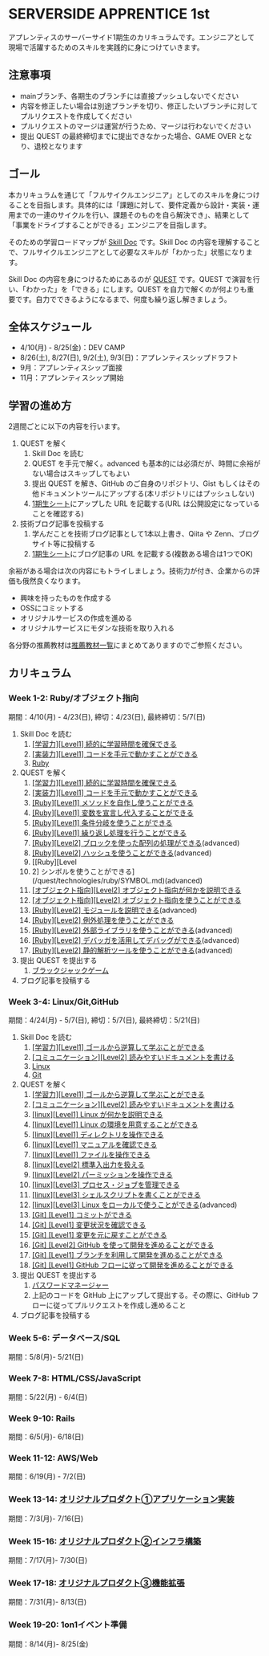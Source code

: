# SERVERSIDE APPRENTICE 1st

アプレンティスのサーバーサイド1期生のカリキュラムです。エンジニアとして現場で活躍するためのスキルを実践的に身につけていきます。

## 注意事項

- mainブランチ、各期生のブランチには直接プッシュしないでください
- 内容を修正したい場合は別途ブランチを切り、修正したいブランチに対してプルリクエストを作成してください
- プルリクエストのマージは運営が行うため、マージは行わないでください
- 提出 QUEST の最終締切までに提出できなかった場合、GAME OVER となり、退校となります

## ゴール

本カリキュラムを通じて「フルサイクルエンジニア」としてのスキルを身につけることを目指します。具体的には「課題に対して、要件定義から設計・実装・運用までの一連のサイクルを行い、課題そのものを自ら解決でき」、結果として「事業をドライブすることができる」エンジニアを目指します。

そのための学習ロードマップが [Skill Doc](skilldoc)  です。Skill Doc の内容を理解することで、フルサイクルエンジニアとして必要なスキルが「わかった」状態になります。

Skill Doc の内容を身につけるためにあるのが [QUEST](quest) です。QUEST で演習を行い、「わかった」を「できる」にします。QUEST を自力で解くのが何よりも重要です。自力でできるようになるまで、何度も繰り返し解きましょう。

## 全体スケジュール

- 4/10(月) - 8/25(金)：DEV CAMP
- 8/26(土), 8/27(日), 9/2(土), 9/3(日)：アプレンティスシップドラフト
- 9月：アプレンティスシップ面接
- 11月：アプレンティスシップ開始

## 学習の進め方

2週間ごとに以下の内容を行います。

1. QUEST を解く
   1. Skill Doc を読む
   2. QUEST を手元で解く。advanced も基本的には必須だが、時間に余裕がない場合はスキップしてもよい
   3. 提出 QUEST を解き、GitHub のご自身のリポジトリ、Gist もしくはその他ドキュメントツールにアップする(本リポジトリにはプッシュしない)
   4. [1期生シート](https://docs.google.com/spreadsheets/d/1C_503tZJnw7BQI1J_IcXPwme6kaX5wNNt1PQgVMqUS0/edit?usp=sharing)にアップした URL を記載する(URL は公開設定になっていることを確認する)
2. 技術ブログ記事を投稿する
   1. 学んだことを技術ブログ記事として1本以上書き、Qiita や Zenn、ブログサイト等に投稿する
   2. [1期生シート](https://docs.google.com/spreadsheets/d/1C_503tZJnw7BQI1J_IcXPwme6kaX5wNNt1PQgVMqUS0/edit?usp=sharing)にブログ記事の URL を記載する(複数ある場合は1つでOK)

余裕がある場合は次の内容にもトライしましょう。技術力が付き、企業からの評価も俄然良くなります。

- 興味を持ったものを作成する
- OSSにコミットする
- オリジナルサービスの作成を進める
- オリジナルサービスにモダンな技術を取り入れる

各分野の推薦教材は[推薦教材一覧](RESOURCES.md)にまとめてありますのでご参照ください。

## カリキュラム

### Week 1-2: Ruby/オブジェクト指向

期間：4/10(月) - 4/23(日), 締切：4/23(日), 最終締切：5/7(日)

1. Skill Doc を読む
   1. [[学習力][Level1] 続的に学習時間を確保できる](skilldoc/conceptual_skills/curiosity/STUDY_HOURS.md)
   2. [[実装力][Level1] コードを手元で動かすことができる](/skilldoc/technical_skills/coding_skills/RUN_CODE.md)
   3. [Ruby](/skilldoc/technologies/RUBY.md)
2. QUEST を解く
   1. [[学習力][Level1] 続的に学習時間を確保できる](/quest/conceptual_skills/curiosity/STUDY_HOURS.md)
   2. [[実装力][Level1] コードを手元で動かすことができる](/quest/technical_skills/coding_skills/RUN_CODE.md)
   3. [[Ruby][Level1] メソッドを自作し使うことができる](/quest/technologies/ruby/METHOD.md)
   4. [[Ruby][Level1] 変数を宣言し代入することができる](/quest/technologies/ruby/VARIABLE.md)
   5. [[Ruby][Level1] 条件分岐を使うことができる](/quest/technologies/ruby/CONDITIONAL_EXECUTION.md)
   6. [[Ruby][Level1] 繰り返し処理を行うことができる](/quest/technologies/ruby/LOOP.md)
   7. [[Ruby][Level2] ブロックを使った配列の処理ができる](/quest/technologies/ruby/BLOCK.md)(advanced)
   8. [[Ruby][Level2] ハッシュを使うことができる](/quest/technologies/ruby/HASH.md)(advanced)
   9. [[Ruby][Level
   10. 2] シンボルを使うことができる](/quest/technologies/ruby/SYMBOL.md)(advanced)
   11. [[オブジェクト指向][Level2] オブジェクト指向が何かを説明できる](/quest/technologies/object_oriented/OBJECT_ORIENTED_EXPLAIN.md)
   12. [[オブジェクト指向][Level2] オブジェクト指向を使うことができる](/quest/technologies/object_oriented/OBJECT_ORIENTED_DEVELOPMENT.md)
   13. [[Ruby][Level2] モジュールを説明できる](/quest/technologies/ruby/MODULE.md)(advanced)
   14. [[Ruby][Level2] 例外処理を使うことができる](/quest/technologies/ruby/EXCEPTION.md)
   15. [[Ruby][Level2] 外部ライブラリを使うことができる](/quest/technologies/ruby/LIBRARY.md)(advanced)
   16. [[Ruby][Level2] デバッガを活用してデバッグができる](/quest/technologies/ruby/DEBUGGER.md)(advanced)
   17. [[Ruby][Level2] 静的解析ツールを使うことができる](/quest/technologies/ruby/STATIC_ANALYSIS.md)(advanced)
3. 提出 QUEST を提出する
   1. [ブラックジャックゲーム](/quest/technologies/ruby/BLACKJACK.md)
4. ブログ記事を投稿する

### Week 3-4: Linux/Git,GitHub

期間：4/24(月) - 5/7(日), 締切：5/7(日), 最終締切：5/21(日)

1. Skill Doc を読む
   1. [[学習力][Level1] ゴールから逆算して学ぶことができる](/skilldoc/conceptual_skills/curiosity/GOAL.md)
   2. [[コミュニケーション][Level2] 読みやすいドキュメントを書ける](/skilldoc/human_skills/communication/DOCUMENTATION.md)
   3. [Linux](skilldoc/technologies/LINUX.md)
   4. [Git](skilldoc/technologies/GIT.md)
2. QUEST を解く
   1. [[学習力][Level1] ゴールから逆算して学ぶことができる](/quest/conceptual_skills/curiosity/GOAL.md)
   2. [[コミュニケーション][Level2] 読みやすいドキュメントを書ける](/quest/human_skills/communication/DOCUMENTATION.md)
   3. [[linux][Level1] Linux が何かを説明できる](/quest/technologies/linux/LINUX.md)
   4. [[linux][Level1] Linux の環境を用意することができる](/quest/technologies/linux/ENVIRONMENT.md)
   5. [[linux][Level1] ディレクトリを操作できる](/quest/technologies/linux/DIRECTORY.md)
   6. [[linux][Level1] マニュアルを確認できる](/quest/technologies/linux/MAN.md)
   7. [[linux][Level1] ファイルを操作できる](/quest/technologies/linux/FILE.md)
   8. [[linux][Level2] 標準入出力を扱える](/quest/technologies/linux/STANDARD.md)
   9. [[linux][Level2] パーミッションを操作できる](/quest/technologies/linux/PERMISSION.md)
   10. [[linux][Level3] プロセス・ジョブを管理できる](/quest/technologies/linux/PROCESS.md)
   11. [[linux][Level3] シェルスクリプトを書くことができる](/quest/technologies/linux/SHELLSCRIPT.md)
   12. [[linux][Level3] Linux をローカルで使うことができる](/quest/technologies/linux/USE_LINUX.md)(advanced)
   13. [[Git] [Level1] コミットができる](/quest/technologies/git/COMMIT.md)
   14. [[Git] [Level1] 変更状況を確認できる](/quest/technologies/git/STATUS.md)
   15. [[Git] [Level1] 変更を元に戻すことができる](/quest/technologies/git/RESTORE.md)
   16. [[Git] [Level2] GitHub を使って開発を進めることができる](/quest/technologies/git/GITHUB.md)
   17. [[Git] [Level1] ブランチを利用して開発を進めることができる](/quest/technologies/git/BRANCH.md)
   18. [[Git] [Level1] GitHub フローに従って開発を進めることができる](/quest/technologies/git/PULLREQUEST.md)
3. 提出 QUEST を提出する
   1. [パスワードマネージャー](/quest/technologies/linux/PASSWORD_MANAGER.md)
   2. 上記のコードを GitHub 上にアップして提出する。その際に、GitHub フローに従ってプルリクエストを作成し進めること
4. ブログ記事を投稿する

### Week 5-6: データベース/SQL

期間：5/8(月)- 5/21(日)

### Week 7-8: HTML/CSS/JavaScript

期間：5/22(月) - 6/4(日)

### Week 9-10: Rails

期間：6/5(月)- 6/18(日)

### Week 11-12: AWS/Web

期間：6/19(月) - 7/2(日)

### Week 13-14: [オリジナルプロダクト①アプリケーション実装](skilldoc/technologies/ORIGINAL_PRODUCT.md)

期間：7/3(月)- 7/16(日)

### Week 15-16: [オリジナルプロダクト②インフラ構築](skilldoc/technologies/ORIGINAL_PRODUCT.md)

期間：7/17(月)- 7/30(日)

### Week 17-18: [オリジナルプロダクト③機能拡張](skilldoc/technologies/ORIGINAL_PRODUCT.md)

期間：7/31(月)- 8/13(日)

### Week 19-20: 1on1イベント準備

期間：8/14(月)- 8/25(金)
